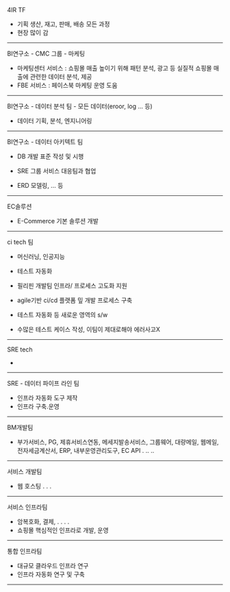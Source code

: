 4IR TF

- 기획 생산, 재고, 판매, 배송 모든 과정
- 현장 많이 감

---

BI연구소 - CMC 그룹 - 마케팅

- 마케팅센터 서비스 : 쇼핑몰 매출 높이기 위해 패턴 분석, 광고 등 실질적 쇼핑몰 매출에 관련한 데이터 분석, 제공
- FBE 서비스 : 페이스북 마케팅 운영 도움

---

BI연구소 - 데이터 분석 팀 - 모든 데이터(eroor, log ... 등)

- 데이터 기획, 분석, 엔지니어링

---

BI연구소 - 데이터 아키텍트 팀

- DB 개발 표준 작성 및 시행
- SRE 그룹 서비스 대응팀과 협업

- ERD 모델링, ... 등

---

EC솔루션

- E-Commerce 기본 솔루션 개발

---

ci tech 팀

- 머신러닝, 인공지능
- 테스트 자동화 

- 필리핀 개발팀 인프라/ 프로세스 고도화 지원

- agile기반 ci/cd 플랫폼 밒 개발 프로세스 구축
- 테스트 자동화 등 새로운 영역의 s/w
- 수많은 테스트 케이스 작성, 이팀이 제대로해야 에러사고X

---

SRE tech

- 

---

SRE - 데이터 파이프 라인 팀

- 인프라 자동화 도구 제작
- 인프라 구축.운영

---

BM개발팀

- 부가서비스, PG, 제휴서비스연동, 메세지발송서비스, 그룹웨어, 대량메일, 웹메일, 전자세금계산서, ERP, 내부운영관리도구, EC API . .. ..

---

서비스 개발팀

- 웹 호스팅 . . .

---

서비스 인프라팀

- 암복호화, 결제,  . . . . 
- 쇼핑몰 핵심적인 인프라로 개발, 운영

---

통합 인프라팀

- 대규모 클라우드 인프라 연구
- 인프라 자동화 연구 및 구축

---


























